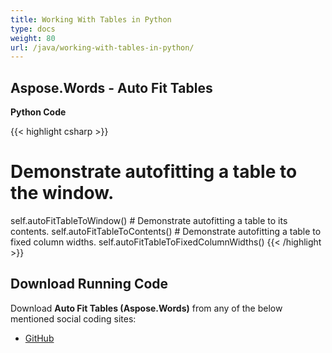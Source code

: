 ```yaml
---
title: Working With Tables in Python
type: docs
weight: 80
url: /java/working-with-tables-in-python/
---
```


## **Aspose.Words - Auto Fit Tables**
**Python Code**

{{< highlight csharp >}}
# Demonstrate autofitting a table to the window.
self.autoFitTableToWindow()
\# Demonstrate autofitting a table to its contents.
self.autoFitTableToContents()
\# Demonstrate autofitting a table to fixed column widths.
self.autoFitTableToFixedColumnWidths()
{{< /highlight >}}
## **Download Running Code**
Download **Auto Fit Tables (Aspose.Words)** from any of the below mentioned social coding sites:

- [GitHub](https://github.com/aspose-words/Aspose.Words-for-Java/blob/master/Plugins/Aspose_Words_Java_for_Python/tests/programmingwithdocuments/workingwithtables/autofittables/AutoFitTables.py)
